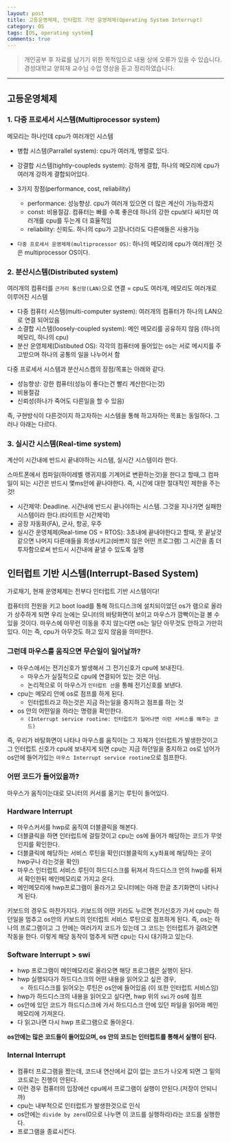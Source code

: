 ```yaml
---
layout: post
title: 고등운영체제, 인터럽트 기반 운영체제(Operating System Interrupt)
category: OS
tags: [OS, operating system]
comments: true
---
```


> 개인공부 후 자료를 남기기 위한 목적임으로 내용 상에 오류가 있을 수 있습니다.    
경성대학교 양희재 교수님 수업 영상을 듣고 정리하였습니다.     

<hr>

## 고등운영체제

### 1. 다중 프로세서 시스템(Multiprocessor system)

메모리는 하나인데 cpu가 여러개인 시스템

- 병합 시스템(Parrallel system): cpu가 여러개, 병렬로 있다.
- 강결합 시스템(tightly-coupleds system): 강하게 결합, 하나의 메모리에 cpu가 여러개 강하게 결합되어있다.
- 3가지 장점(performance, cost, reliability)
  - performance: 성능향상. cpu가 여러개 있으면 더 많은 계산이 가능하겠지
  - const: 비용절감. 컴퓨터는 빠를 수록 좋은데 하나의 강한 cpu보다 싸지만 여러개를 cpu를 두는게 더 효율적임
  - reliability: 신뢰도. 하나의 cpu가 고장나더라도 다른애들은 사용가능

- `다중 프로세서 운영체제(multiprocessor OS)`: 하나의 메모리에 cpu가 여러개인 것은 multiprocessor OS이다.


### 2. 분산시스템(Distributed system)

여러개의 컴퓨터를 `근거리 통신망(LAN)`으로 연결 = cpu도 여러개, 메모리도 여러개로 이루어진 시스템

- 다중 컴퓨터 시스템(multi-computer system): 여러개의 컴퓨터가 하나의 LAN으로 연결 되어있음
- 소결합 시스템(loosely-coupled system): 메인 메모리를 공유하지 않음 (하나의 메모리, 하나의 cpu)
- 분산 운영체제(Distibuted OS): 각각의 컴퓨터에 들어있는 os는 서로 메시지를 주고받으며 하나의 공통의 일을 나누어서 함


다중 프로세서 시스템과 분산시스켐의 장점/목표는 아래와 같다.

- 성능향상: 강한 컴퓨터(성능이 좋다는건 빨리 계산한다는것)
- 비용절감
- 신뢰성(하나가 죽어도 다른일을 할 수 있음)

즉, 구현방식이 다른것이지 하고자하는 시스템을 통해 하고자하는 목표는 동일하다. 그러나 아래는 다르다.


### 3. 실시간 시스템(Real-time system)

계산이 시간내에 반드시 끝내야하는 시스템, 실시간 시스템이라 한다.

스마트폰에서 컴파일(하이레벨 랭귀지를 기계어로 변환하는것)을 한다고 할때,그 컴파일이 되는 시간은 반드시 몇ms안에 끝나야한다. 즉, 시간에 대한 절대적인 제한을 주는것!

- 시간제약: Deadline. 시간내에 반드시 끝나야하는 시스템. 그것을 지나가면 실패한 시스템이라 한다.(타이트한 시간제약)
- 공장 자동화(FA), 군사, 항공, 우주
- 실시간 운영체제(Real-time OS = RTOS): 3초내에 끝내야한다고 할때, 못 끝날것같으면 나머지 다른애들을 희생시키고(바쁘지 않은 어떤 프로그램) 그 시간을 좀 더 투자함으로써 반드시 시간내에 끝낼 수 있도록 실행


## 인터럽트 기반 시스템(Interrupt-Based System)

가로채기, 현재 운영체제는 전부다 인터럽트 기반 시스템이다!

컴퓨터의 전원을 키고 boot load를 통해 하드디스크에 설치되이었던 os가 램으로 올라가 상주하게 되면 우리 눈에는 모니터의 바탕화면이 보이고 마우스가 깜빡이는걸 볼 수 있을 것이다. 마우스에 아무런 이동을 주지 않는다면 os는 일단 아무것도 안하고 가만히 있다. 이는 즉, cpu가 아무것도 하고 있지 않음을 의미한다.

### 그런데 마우스를 움직으면 무슨일이 일어날까?

- 마우스에서는 전기신호가 발생해서 그 전기신호가 cpu에 보내진다.
  - 마우스가 실질적으로 cpu에 연결되어 있는 것은 아님.
  - 논리적으로 이 마우스가 `인터럽트 선`을 통해 전기신호를 보낸다.
- cpu는 메모리 안에 os로 점프를 하게 된다.
  - 인터럽트라고 하는것은 지금 하는일을 중지하고 점프를 하는 것
- os 안의 어떤일을 하라는 명령을 확인한다.
  - `(Interrupt service rootine: 인터럽트가 일어나면 이런 서비스를 해주는 코드)`


즉, 우리가 바탕화면이 나타나 마우스를 움직이는 그 자체가 인터럽트가 발생한것이고 그 인터럽트 신호가 cpu에 보내지게 되면 cpu는 지금 하던일을 중지하고 os로 넘어가 os안에 들어가있는 `마우스 Interrupt service rootine`으로 점프한다.

### 어떤 코드가 들어있을까?

마우스가 움직이는대로 모니터의 커서를 옮기는 루틴이 들어있다.


### Hardware Interrupt

- 마우스커서를 hwp로 움직여 더블클릭을 해본다.
- 더블클릭을 하면 인터럽트에 걸릴것이고 cpu는 os에 들어가 해당하는 코드가 무엇인지를 확인한다.
- 더블클릭에 해당하는 서비스 루틴을 확인(더블클릭의 x,y좌표에 해당하는 곳이 hwp구나 라는것을 확인)
- 마우스 인터럽트 서비스 루틴이 하드디스크를 뒤져서 하드디스크 안의 hwp를 뒤져서 확인한뒤 메인메모리로 가지고 온다.
- 메인메모리에 hwp프로그램이 올라가고 모니터에는 아래 한글 초기화면이 나타나게 된다.

키보드의 경우도 마찬가지다. 키보드의 어떤 키라도 누르면 전기신호가 가서 cpu는 하던일을 멈추고 os안의 키보드의 인터럽트 서비스 루틴으로 점프하게 된다. 즉, os는 하나의 프로그램이고 그 안에는 여러가지 코드가 있는데 그 코드는 인터럽트가 걸려오면 작동을 한다. 이렇게 해당 동작이 멈추게 되면 cpu는 다시 대기하고 있는다.


### Software Interrupt > swi

- hwp 프로그램이 메인메모리로 올라오면 해당 프로그램은 실행이 된다.
- hwp 실행되다가 하드디스크의 어떤 내용을 읽어오고 싶은 경우,
  - 하드디스크를 읽어오는 루틴은 os안에 들어있음 (이 또한 인터럽트 서비스임)
- hwp가 하드디스크의 내용을 읽어오고 싶다면, hwp 위의 `swi`가 os에 점프
- os안에 있던 코드가 하드디스크에 가서 하드디스크 안에 있던 파일을 읽어와 메인 메모리에 가져온다.
- 다 읽고나면 다시 hwp 프로그램으로 돌아온다.


**os안에는 많은 코드들이 들어있으며, os 안의 코드는 인터럽트를 통해서 실행이 된다.**


### Internal Interrupt

- 컴퓨터 프로그램을 짰는데, 코드내 연산에서 값이 없는 코드가 나오게 되면 그 밑의 코드로는 진행이 안된다.
- 이런 경우 컴퓨터의 입장에선 cpu에서 프로그램이 실행이 안된다.(저장이 안되니까)
- cpu는 내부적으로 인터럽트가 발생한것으로 인식
- os안에는 `divide by zero`(0으로 나누면 이 코드를 실행하라)라는 코드를 실행한다.
- 프로그램을 종료시킨다.
